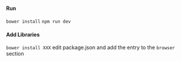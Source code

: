 #### Run
`bower install`
`npm run dev`

#### Add Libraries
`bower install XXX`
edit package.json and add the entry to the `browser` section
 
